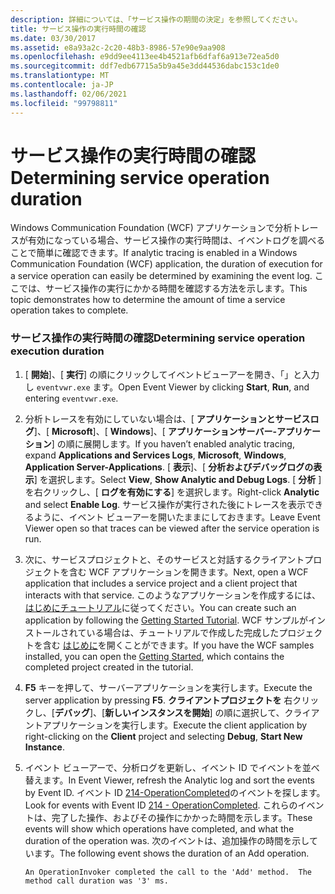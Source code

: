 ```yaml
---
description: 詳細については、「サービス操作の期間の決定」を参照してください。
title: サービス操作の実行時間の確認
ms.date: 03/30/2017
ms.assetid: e8a93a2c-2c20-48b3-8986-57e90e9aa908
ms.openlocfilehash: e9dd9ee4113ee4b4521afb6dfaf6a913e72ea5d0
ms.sourcegitcommit: ddf7edb67715a5b9a45e3dd44536dabc153c1de0
ms.translationtype: MT
ms.contentlocale: ja-JP
ms.lasthandoff: 02/06/2021
ms.locfileid: "99798811"
---
```

# <a name="determining-service-operation-duration"></a><span data-ttu-id="a95e2-103">サービス操作の実行時間の確認</span><span class="sxs-lookup"><span data-stu-id="a95e2-103">Determining service operation duration</span></span>

<span data-ttu-id="a95e2-104">Windows Communication Foundation (WCF) アプリケーションで分析トレースが有効になっている場合、サービス操作の実行時間は、イベントログを調べることで簡単に確認できます。</span><span class="sxs-lookup"><span data-stu-id="a95e2-104">If analytic tracing is enabled in a Windows Communication Foundation (WCF) application, the duration of execution for a service operation can easily be determined by examining the event log.</span></span>  <span data-ttu-id="a95e2-105">ここでは、サービス操作の実行にかかる時間を確認する方法を示します。</span><span class="sxs-lookup"><span data-stu-id="a95e2-105">This topic demonstrates how to determine the amount of time a service operation takes to complete.</span></span>  
  
### <a name="determining-service-operation-execution-duration"></a><span data-ttu-id="a95e2-106">サービス操作の実行時間の確認</span><span class="sxs-lookup"><span data-stu-id="a95e2-106">Determining service operation execution duration</span></span>  
  
1. <span data-ttu-id="a95e2-107">[ **開始**]、[ **実行**] の順にクリックしてイベントビューアーを開き、「」と入力し `eventvwr.exe` ます。</span><span class="sxs-lookup"><span data-stu-id="a95e2-107">Open Event Viewer by clicking **Start**, **Run**, and entering `eventvwr.exe`.</span></span>  
  
2. <span data-ttu-id="a95e2-108">分析トレースを有効にしていない場合は、[ **アプリケーションとサービスログ**]、[ **Microsoft**]、[ **Windows**]、[ **アプリケーションサーバー-アプリケーション**] の順に展開します。</span><span class="sxs-lookup"><span data-stu-id="a95e2-108">If you haven’t enabled analytic tracing, expand **Applications and Services Logs**, **Microsoft**, **Windows**, **Application Server-Applications**.</span></span> <span data-ttu-id="a95e2-109">[ **表示**]、[ **分析およびデバッグログの表示**] を選択します。</span><span class="sxs-lookup"><span data-stu-id="a95e2-109">Select **View**, **Show Analytic and Debug Logs**.</span></span> <span data-ttu-id="a95e2-110">[ **分析** ] を右クリックし、[ **ログを有効にする**] を選択します。</span><span class="sxs-lookup"><span data-stu-id="a95e2-110">Right-click **Analytic** and select **Enable Log**.</span></span> <span data-ttu-id="a95e2-111">サービス操作が実行された後にトレースを表示できるように、イベント ビューアーを開いたままにしておきます。</span><span class="sxs-lookup"><span data-stu-id="a95e2-111">Leave Event Viewer open so that traces can be viewed after the service operation is run.</span></span>  
  
3. <span data-ttu-id="a95e2-112">次に、サービスプロジェクトと、そのサービスと対話するクライアントプロジェクトを含む WCF アプリケーションを開きます。</span><span class="sxs-lookup"><span data-stu-id="a95e2-112">Next, open a WCF application that includes a service project and a client project that interacts with that service.</span></span>  <span data-ttu-id="a95e2-113">このようなアプリケーションを作成するには、 [はじめにチュートリアル](../../getting-started-tutorial.md)に従ってください。</span><span class="sxs-lookup"><span data-stu-id="a95e2-113">You can create such an application by following the [Getting Started Tutorial](../../getting-started-tutorial.md).</span></span>  <span data-ttu-id="a95e2-114">WCF サンプルがインストールされている場合は、チュートリアルで作成した完成したプロジェクトを含む [はじめに](../../samples/getting-started-sample.md)を開くことができます。</span><span class="sxs-lookup"><span data-stu-id="a95e2-114">If you have the WCF samples installed, you can open the [Getting Started](../../samples/getting-started-sample.md), which contains the completed project created in the tutorial.</span></span>  
  
4. <span data-ttu-id="a95e2-115">**F5** キーを押して、サーバーアプリケーションを実行します。</span><span class="sxs-lookup"><span data-stu-id="a95e2-115">Execute the server application by pressing **F5**.</span></span> <span data-ttu-id="a95e2-116">**クライアントプロジェクトを** 右クリックし、[**デバッグ**]、[**新しいインスタンスを開始**] の順に選択して、クライアントアプリケーションを実行します。</span><span class="sxs-lookup"><span data-stu-id="a95e2-116">Execute the client application by right-clicking on the **Client** project and selecting **Debug**, **Start New Instance**.</span></span>  
  
5. <span data-ttu-id="a95e2-117">イベント ビューアーで、分析ログを更新し、イベント ID でイベントを並べ替えます。</span><span class="sxs-lookup"><span data-stu-id="a95e2-117">In Event Viewer, refresh the Analytic log and sort the events by Event ID.</span></span>  <span data-ttu-id="a95e2-118">イベント ID [214-OperationCompleted](214-operationcompleted.md)のイベントを探します。</span><span class="sxs-lookup"><span data-stu-id="a95e2-118">Look for events with Event ID [214 - OperationCompleted](214-operationcompleted.md).</span></span>  <span data-ttu-id="a95e2-119">これらのイベントは、完了した操作、およびその操作にかかった時間を示します。</span><span class="sxs-lookup"><span data-stu-id="a95e2-119">These events will show which operations have completed, and what the duration of the operation was.</span></span>  <span data-ttu-id="a95e2-120">次のイベントは、追加操作の時間を示しています。</span><span class="sxs-lookup"><span data-stu-id="a95e2-120">The following event shows the duration of an Add operation.</span></span>  
  
    ```output  
    An OperationInvoker completed the call to the 'Add' method.  The method call duration was '3' ms.  
    ```
